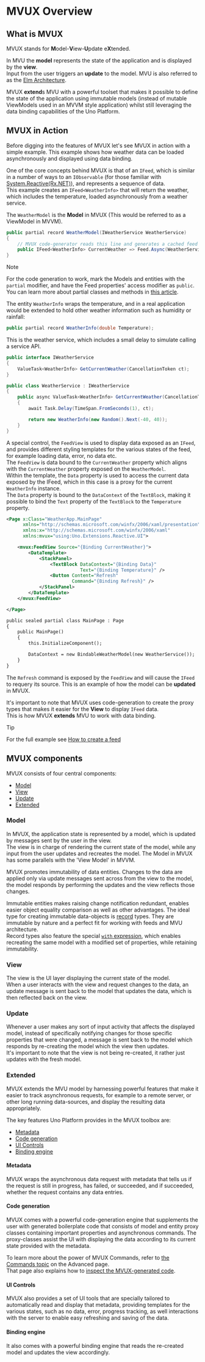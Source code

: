 ﻿---
uid: Overview.Mvux.Overview
---

# MVUX Overview

## What is MVUX

MVUX stands for **M**odel-**V**iew-**U**pdate e**X**tended.

In MVU the **model** represents the state of the application and is displayed by the **view**.  
Input from the user triggers an **update** to the model. MVU is also referred to as the [Elm Architecture](https://en.wikipedia.org/wiki/Elm_(programming_language)#The_Elm_Architecture).

MVUX **extend**s MVU with a powerful toolset that makes it possible to define the state of the application using immutable models (instead of mutable ViewModels used in an MVVM style application)
whilst still leveraging the data binding capabilities of the Uno Platform.

## MVUX in Action

Before digging into the features of MVUX let's see MVUX in action with a simple example. This example shows how weather data can be loaded asynchronously and displayed using data binding.

One of the core concepts behind MVUX is that of an `IFeed`, which is similar in a number of ways to an `IObservable` (for those familiar with [System.Reactive(Rx.NET)](https://github.com/dotnet/reactive)), and represents a sequence of data.  
This example creates an `IFeed<WeatherInfo>` that will return the weather, which includes the temperature, loaded asynchronously from a weather service.

The `WeatherModel` is the **Model** in MVUX (This would be referred to as a ViewModel in MVVM).

```csharp
public partial record WeatherModel(IWeatherService WeatherService)
{
    // MVUX code-generator reads this line and generates a cached feed behind the scenes    
    public IFeed<WeatherInfo> CurrentWeather => Feed.Async(WeatherService.GetCurrentWeather);
}
```

> [!Note]  
> For the code generation to work, mark the Models and entities with the `partial` modifier, and have the Feed properties' access modifier as `public`.  
You can learn more about partial classes and methods in [this article](https://learn.microsoft.com/en-us/dotnet/csharp/programming-guide/classes-and-structs/partial-classes-and-methods).

The entity `WeatherInfo` wraps the temperature, and in a real application would be extended to hold other weather information such as humidity or rainfall:

```csharp
public partial record WeatherInfo(double Temperature);
```

This is the weather service, which includes a small delay to simulate calling a service API.

```csharp
public interface IWeatherService
{
    ValueTask<WeatherInfo> GetCurrentWeather(CancellationToken ct);
}

public class WeatherService : IWeatherService
{
    public async ValueTask<WeatherInfo> GetCurrentWeather(CancellationToken ct)
    {
        await Task.Delay(TimeSpan.FromSeconds(1), ct);

        return new WeatherInfo(new Random().Next(-40, 40));
    }
}
```

A special control, the `FeedView` is used to display data exposed as an `IFeed`, and provides different styling templates for the various states of the feed, for example loading data, error, no data etc.  
The `FeedView` is data bound to the `CurrentWeather` property which aligns with the `CurrentWeather` property exposed on the `WeatherModel`.  
Within the template, the `Data` property is used to access the current data exposed by the IFeed, which in this case is a proxy for the current `WeatherInfo` instance.  
The `Data` property is bound to the `DataContext` of the `TextBlock`, making it possible to bind the `Text` property of the `TextBlock` to the `Temperature` property.

```xml
<Page x:Class="WeatherApp.MainPage"
	  xmlns="http://schemas.microsoft.com/winfx/2006/xaml/presentation"
	  xmlns:x="http://schemas.microsoft.com/winfx/2006/xaml"
	  xmlns:mvux="using:Uno.Extensions.Reactive.UI">

	<mvux:FeedView Source="{Binding CurrentWeather}">
		<DataTemplate>
			<StackPanel>
				<TextBlock DataContext="{Binding Data}"
						   Text="{Binding Temperature}" />
				<Button Content="Refresh"
						Command="{Binding Refresh}" />
			</StackPanel>
		</DataTemplate>
	</mvux:FeedView>

</Page>

public sealed partial class MainPage : Page
{
    public MainPage()
    {
        this.InitializeComponent();

        DataContext = new BindableWeatherModel(new WeatherService());
    }
}
```

The `Refresh` command is exposed by the `FeedView` and will cause the `IFeed` to requery its source. This is an example of how the model can be **updated** in MVUX.

It's important to note that MVUX uses code-generation to create the proxy types that makes it easier for the **View** to display `IFeed` data.  
This is how MVUX **extends** MVU to work with data binding.

> [!TIP]
> For the full example see [How to create a feed](xref:Overview.Mvux.HowToSimpleFeed)

## MVUX components

MVUX consists of four central components:

- [Model](#model)
- [View](#view)
- [Update](#update)
- [Extended](#extended)

### Model

In MVUX, the application state is represented by a model, which is updated by messages sent by the user in the view.  
The view is in charge of rendering the current state of the model, while any input from the user updates and recreates the model.
The Model in MVUX has some parallels with the 'View Model' in MVVM.

MVUX promotes immutability of data entities. Changes to the data are applied only via update messages sent across from the view to the model, the model responds by performing the updates and the view reflects those changes.

Immutable entities makes raising change notification redundant, enables easier object equality comparison as well as other advantages. The ideal type for creating immutable data-objects is [record](https://learn.microsoft.com/en-us/dotnet/csharp/language-reference/builtin-types/record) types. They are immutable by nature and a perfect fit for working with feeds and MVU architecture.  
Record types also feature the special [`with` expression](https://learn.microsoft.com/en-us/dotnet/csharp/language-reference/operators/with-expression), which enables recreating the same model with a modified set of properties, while retaining immutability.

### View

The view is the UI layer displaying the current state of the model.  
When a user interacts with the view and request changes to the data, an update message is sent back to the model that updates the data, which is then reflected back on the view.

### Update

Whenever a user makes any sort of input activity that affects the displayed model, instead of specifically notifying changes for those specific properties that were changed, a message is sent back to the model which responds by re-creating the model which the view then updates.  
It's important to note that the view is not being re-created, it rather just updates with the fresh model.

### Extended

MVUX extends the MVU model by harnessing powerful features that make it easier to track asynchronous requests, for example to a remote server, or other long running data-sources, and display the resulting data appropriately.  

The key features Uno Platform provides in the MVUX toolbox are:

- [Metadata](#metadata)
- [Code generation](#code-generation)
- [UI Controls](#ui-controls)
- [Binding engine](#binding-engine)

#### Metadata

MVUX wraps the asynchronous data request with metadata that tells us if the request is still in progress, has failed, or succeeded, and if succeeded, whether the request contains any data entries.

#### Code generation

MVUX comes with a powerful code-generation engine that supplements the user with generated boilerplate code that consists of model and entity proxy classes containing important properties and asynchronous commands. The proxy-classes assist the UI with displaying the data according to its current state provided with the metadata.

To learn more about the power of MVUX Commands, refer to [the Commands topic](xref:Overview.Mvux.Advanced.Commands) on the Advanced page.  
That page also explains how to [inspect the MVUX-generated code](xref:Overview.Mvux.Advanced.InspectGeneratedCode).

#### UI Controls
MVUX also provides a set of UI tools that are specially tailored to automatically read and display that metadata, providing templates for the various states, such as no data, error, progress tracking, as well interactions with the server to enable easy refreshing and saving of the data.

#### Binding engine

It also comes with a powerful binding engine that reads the re-created model and updates the view accordingly.

